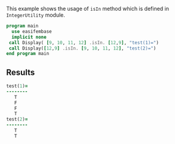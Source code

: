 This example shows the usage of `isIn` method which is defined in  `IntegerUtility` module.

```fortran
program main
  use easifembase
  implicit none
 call Display( [9, 10, 11, 12] .isIn. [12,9], "test(1)=")
 call Display([12,9] .isIn. [9, 10, 11, 12], "test(2)=")
end program main
```

## Results

```fortran
test(1)=
--------
   T    
   F    
   F    
   T    
test(2)=
--------
   T    
   T    
```
